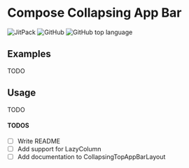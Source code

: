 # Compose Collapsing App Bar
![JitPack](https://img.shields.io/jitpack/version/com.github.leonard-palm/compose-collapsing-app-bar?color=%2523%25233cdb83&style=for-the-badge)
![GitHub](https://img.shields.io/github/license/leonard-palm/compose-collapsing-app-bar?color=%234185f3&style=for-the-badge)
![GitHub top language](https://img.shields.io/github/languages/top/leonard-palm/compose-collapsing-app-bar?color=%237f52ff&style=for-the-badge)


## Examples
TODO

## Usage
TODO

#### TODOS
- [ ] Write README
- [ ] Add support for LazyColumn
- [ ] Add documentation to CollapsingTopAppBarLayout
